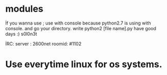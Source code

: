 # modules

  İf you wanna use ;
    use with console because python2.7 is using with console.
  and go your directory. 
  write python2 [file name].py
have good days :)
                      s0l0n3t

  İRC:
  server : 2600net
  roomid: #1102
# Use everytime linux for os systems.
